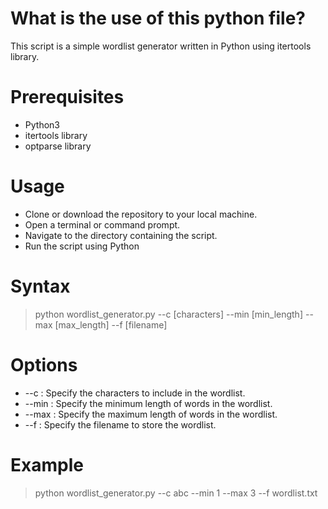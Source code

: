 # What is the use of this python file?
This script is a simple wordlist generator written in Python using itertools library.
# Prerequisites
* Python3
* itertools library 
* optparse library
# Usage
* Clone or download the repository to your local machine.
* Open a terminal or command prompt.
* Navigate to the directory containing the script.
* Run the script using Python
# Syntax
> python wordlist_generator.py --c [characters] --min [min_length] --max [max_length] --f [filename]
# Options 
* --c   : Specify the characters to include in the wordlist.
* --min : Specify the minimum length of words in the wordlist.
* --max : Specify the maximum length of words in the wordlist.
* --f   : Specify the filename to store the wordlist.
# Example
> python wordlist_generator.py --c abc --min 1 --max 3 --f wordlist.txt

                   
